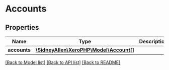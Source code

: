 # Accounts

## Properties
Name | Type | Description | Notes
------------ | ------------- | ------------- | -------------
**accounts** | [**\SidneyAllen\XeroPHP\Model\Account[]**](Account.md) |  | [optional] 

[[Back to Model list]](../README.md#documentation-for-models) [[Back to API list]](../README.md#documentation-for-api-endpoints) [[Back to README]](../README.md)


